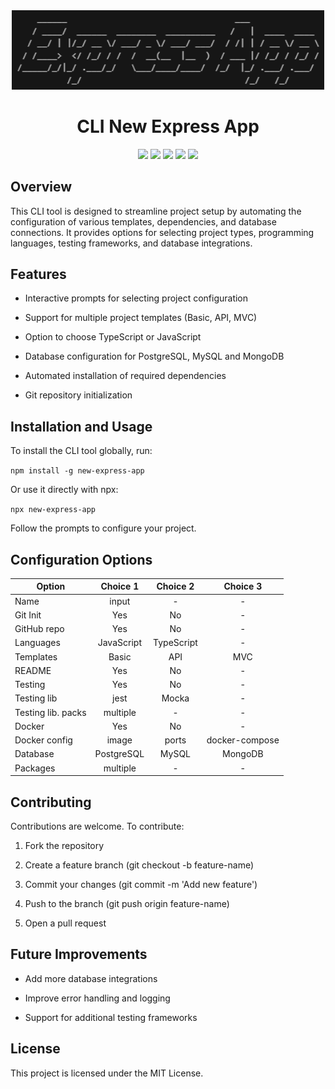 <div align="center">
<img src="https://github.com/Ludvigpbf/cli-new-express-app/blob/main/public/express-app-ASCII.png?raw=true" alt="Banner" width="500">
</div>

<div align="center">
<h1> CLI New Express App</h1>
</div>

<div align="center">
 <img src="https://img.shields.io/badge/license-MIT-blue">
  <img src="https://img.shields.io/npm/v/@flyckt-coding/new-express-app?label=npm@latest">
  <img src="https://img.shields.io/npm/dm/@flyckt-coding/new-express-app?label=npm downloads">
  <img src="https://img.shields.io/github/contributors/Ludvigpbf/cli-new-express-app?color=green">
  <img src="https://img.shields.io/github/stars/Ludvigpbf/cli-new-express-app?style=social">
</div>

## Overview

This CLI tool is designed to streamline project setup by automating the configuration of various templates, dependencies, and database connections. It provides options for selecting project types, programming languages, testing frameworks, and database integrations.

## Features

- Interactive prompts for selecting project configuration

- Support for multiple project templates (Basic, API, MVC)

- Option to choose TypeScript or JavaScript

- Database configuration for PostgreSQL, MySQL and MongoDB

- Automated installation of required dependencies

- Git repository initialization

## Installation and Usage

To install the CLI tool globally, run:

`npm install -g new-express-app`

Or use it directly with npx:

`npx new-express-app`

Follow the prompts to configure your project.

## Configuration Options

| Option             |  Choice 1  |  Choice 2  |    Choice 3    |
| ------------------ | :--------: | :--------: | :------------: |
| Name               |   input    |     -      |       -        |
| Git Init           |    Yes     |     No     |       -        |
| GitHub repo        |    Yes     |     No     |       -        |
| Languages          | JavaScript | TypeScript |       -        |
| Templates          |   Basic    |    API     |      MVC       |
| README             |    Yes     |     No     |       -        |
| Testing            |    Yes     |     No     |       -        |
| Testing lib        |    jest    |   Mocka    |       -        |
| Testing lib. packs |  multiple  |     -      |       -        |
| Docker             |    Yes     |     No     |       -        |
| Docker config      |   image    |   ports    | docker-compose |
| Database           | PostgreSQL |   MySQL    |    MongoDB     |
| Packages           |  multiple  |     -      |       -        |

## Contributing

Contributions are welcome. To contribute:

1. Fork the repository

2. Create a feature branch (git checkout -b feature-name)

3. Commit your changes (git commit -m 'Add new feature')

4. Push to the branch (git push origin feature-name)

5. Open a pull request

## Future Improvements

- Add more database integrations

- Improve error handling and logging

- Support for additional testing frameworks

## License

This project is licensed under the MIT License.
